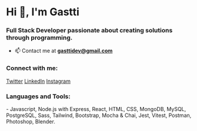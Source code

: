 <h1>Hi 👋, I'm Gastti</h1>
<h3>Full Stack Developer passionate about creating solutions through programming.</h3>

<!-- - 🔭 I’m currently working on [Foodery(Personal Project)](https://github.com/Gastti/app-foodery-server) -->

<!-- - 👨‍💻 All of my projects are available at [en-proceso](en-proceso) -->

<!-- - 📝 I regularly write articles on  [en-proceso](en-proceso) -->

- 📫 Contact me at **gasttidev@gmail.com**

<!-- - 📄 Know about my experiences [en-proceso](en-proceso) -->

<h3 align="left">Connect with me:</h3>
<a href="https://twitter.com/gasttidev" target="blank">Twitter</a>
<a href="https://linkedin.com/in/gastongutierrez96" target="blank">LinkedIn</a>
<a href="https://instagram.com/gasttidev" target="blank">Instagram</a>

<h3 align="left">Languages and Tools:</h3>
- Javascript, Node.js with Express, React, HTML, CSS, MongoDB, MySQL, PostgreSQL, Sass, Tailwind, Bootstrap, Mocha & Chai, Jest, Vitest, Postman, Photoshop, Blender.
